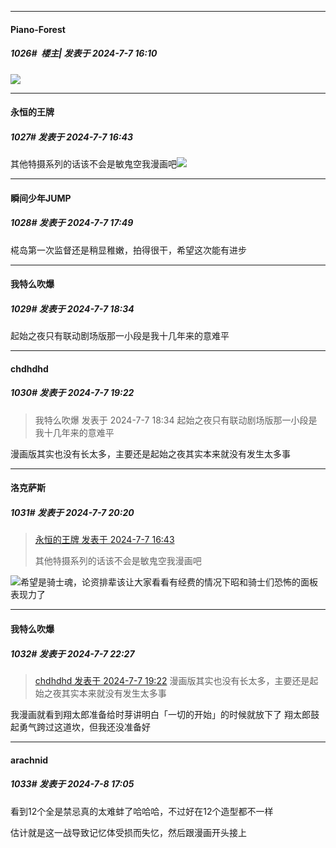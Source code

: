 ﻿
*****

####  Piano-Forest  
##### 1026#         楼主| 发表于 2024-7-7 16:10

<img src="https://p.sda1.dev/18/35b8ab6981ca539c229588adba8cfffd/IMG_20240707_145630.jpg" referrerpolicy="no-referrer">


*****

####  永恒的王牌  
##### 1027#       发表于 2024-7-7 16:43

其他特摄系列的话该不会是敏鬼空我漫画吧<img src="https://static.saraba1st.com/image/smiley/face2017/018.png" referrerpolicy="no-referrer">


*****

####  瞬间少年JUMP  
##### 1028#       发表于 2024-7-7 17:49

椛岛第一次监督还是稍显稚嫩，拍得很干，希望这次能有进步


*****

####  我特么吹爆  
##### 1029#       发表于 2024-7-7 18:34

起始之夜只有联动剧场版那一小段是我十几年来的意难平


*****

####  chdhdhd  
##### 1030#       发表于 2024-7-7 19:22

<blockquote>我特么吹爆 发表于 2024-7-7 18:34
起始之夜只有联动剧场版那一小段是我十几年来的意难平</blockquote>
漫画版其实也没有长太多，主要还是起始之夜其实本来就没有发生太多事


*****

####  洛克萨斯  
##### 1031#       发表于 2024-7-7 20:20

<blockquote><a href="httphttps://bbs.saraba1st.com/2b/forum.php?mod=redirect&amp;goto=findpost&amp;pid=65511216&amp;ptid=2018030" target="_blank">永恒的王牌 发表于 2024-7-7 16:43</a>

其他特摄系列的话该不会是敏鬼空我漫画吧</blockquote>
<img src="https://static.saraba1st.com/image/smiley/face2017/067.png" referrerpolicy="no-referrer">希望是骑士魂，论资排辈该让大家看看有经费的情况下昭和骑士们恐怖的面板表现力了


*****

####  我特么吹爆  
##### 1032#       发表于 2024-7-7 22:27

<blockquote><a href="httphttps://bbs.saraba1st.com/2b/forum.php?mod=redirect&amp;goto=findpost&amp;pid=65512235&amp;ptid=2018030" target="_blank">chdhdhd 发表于 2024-7-7 19:22</a>
漫画版其实也没有长太多，主要还是起始之夜其实本来就没有发生太多事</blockquote>
我漫画就看到翔太郎准备给时芽讲明白「一切的开始」的时候就放下了
翔太郎鼓起勇气跨过这道坎，但我还没准备好


*****

####  arachnid  
##### 1033#       发表于 2024-7-8 17:05

看到12个全是禁忌真的太难蚌了哈哈哈，不过好在12个造型都不一样

估计就是这一战导致记忆体受损而失忆，然后跟漫画开头接上

